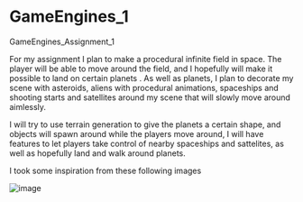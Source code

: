 # GameEngines_1
 GameEngines_Assignment_1
 
For my assignment I plan to make a procedural infinite field in space. The player will be able to move around the field, and I hopefully will make it possible to land on certain planets . As well as planets, I plan to decorate my scene with asteroids, aliens with procedural animations, spaceships and shooting starts and satellites around my scene that will slowly move around aimlessly. 

I will try to use terrain generation to give the planets a certain shape, and objects will spawn around while the players move around, I will have features to let players take control of nearby spaceships and sattelites, as well as hopefully land and walk around planets.

I took some inspiration from these following images

![image](https://s1.ibtimes.com/sites/www.ibtimes.com/files/styles/lg/public/2017/05/06/edusolarsystemlarge0.png)
